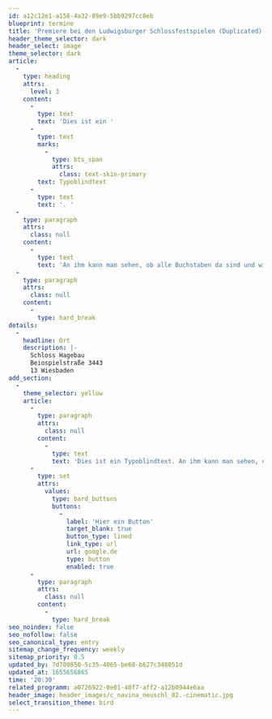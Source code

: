 ```yaml
---
id: a12c12e1-a158-4a32-89e9-5bb9297cc8eb
blueprint: termine
title: 'Premiere bei den Ludwigsburger Schlossfestspielen (Duplicated)'
header_theme_selector: dark
header_select: image
theme_selector: dark
article:
  -
    type: heading
    attrs:
      level: 3
    content:
      -
        type: text
        text: 'Dies ist ein '
      -
        type: text
        marks:
          -
            type: bts_span
            attrs:
              class: text-skin-primary
        text: Typoblindtext
      -
        type: text
        text: '. '
  -
    type: paragraph
    attrs:
      class: null
    content:
      -
        type: text
        text: 'An ihm kann man sehen, ob alle Buchstaben da sind und wie sie aussehen. Manchmal benutzt man Worte wie Hamburgefonts, Rafgenduks oder Handgloves, um Schriften zu testen. Manchmal Sätze, die alle Buchstaben des Alphabets enthalten - man nennt diese Sätze »Pangrams«. Sehr bekannt ist dieser: The quick brown fox jumps over the lazy old dog. Oft werden in Typoblindtexte auch fremdsprachige Satzteile eingebaut (AVAIL® and Wefox™ are testing aussi la Kerning), um die Wirkung in anderen Sprachen zu testen. In Lateinisch sieht zum Beispiel fast jede Schrift gut aus. Quod erat demonstrandum. Seit 1975 fehlen in den meisten Testtexten die Zahlen, weswegen nach TypoGb. 204 § ab dem Jahr 2034 Zahlen in 86 der Texte zur Pflicht werden. Nichteinhaltung wird mit bis zu 245 € oder 368 $ bestraft. Genauso wichtig in sind mittlerweile auch Âçcèñtë, die in neueren Schriften aber fast immer enthalten sind. Ein wichtiges aber schwierig zu integrierendes Feld sind OpenType-Funktionalitäten. Je nach Software und Voreinstellungen können eingebaute Kapitälchen, Kerning oder Ligaturen (sehr pfiffig) nicht richtig dargestellt werden.Dies ist ein Typoblindtext. An ihm kann man sehen, ob alle Buchstaben da sind und wie sie aussehen. Manchmal benutzt man Worte wie Hamburgefonts, Rafgenduks'
  -
    type: paragraph
    attrs:
      class: null
    content:
      -
        type: hard_break
details:
  -
    headline: Ort
    description: |-
      Schloss Hagebau 
      Beiospielstraße 3443
      13 Wiesbaden
add_section:
  -
    theme_selector: yellow
    article:
      -
        type: paragraph
        attrs:
          class: null
        content:
          -
            type: text
            text: 'Dies ist ein Typoblindtext. An ihm kann man sehen, ob alle Buchstaben da sind und wie sie aussehen. Manchmal benutzt man Worte wie Hamburgefonts, Rafgenduks oder Handgloves, um Schriften zu testen. Manchmal Sätze, die alle Buchstaben des Alphabets enthalten - man nennt diese Sätze »Pangrams«. Sehr bekannt ist dieser: The quick brown fox jumps over the lazy old dog. Oft werden in Typoblindtexte auch fremdsprachige Satzteile eingebaut (AVAIL® and Wefox™ are testing aussi la Kerning), um die Wirkung in anderen Sprachen zu testen. In Lateinisch sieht zum Beispiel fast jede Schrift gut aus. Quod erat demonstrandum. Seit 1975 fehlen in den meisten Testtexten die Zahlen, weswegen nach TypoGb. 204 § ab dem Jahr 2034 Zahlen in 86 der Texte zur Pflicht werden. Nichteinhaltung wird mit bis zu 245 € oder 368 $ bestraft. Genauso wichtig in sind mittlerweile auch Âçcèñtë, die in neueren Schriften aber fast immer enthalten sind. Ein wichtiges aber schwierig zu integrierendes Feld sind OpenType-Funktionalitäten. Je nach Software und Voreinstellungen können eingebaute Kapitälchen, Kerning oder Ligaturen (sehr pfiffig) nicht richtig dargestellt werden.Dies ist ein Typoblindtext. An ihm kann man sehen, ob alle Buchstaben da sind und wie sie aussehen. Manchmal benutzt man Worte wie Hamburgefonts, Rafgenduks'
      -
        type: set
        attrs:
          values:
            type: bard_buttons
            buttons:
              -
                label: 'Hier ein Button'
                target_blank: true
                button_type: lined
                link_type: url
                url: google.de
                type: button
                enabled: true
      -
        type: paragraph
        attrs:
          class: null
        content:
          -
            type: hard_break
seo_noindex: false
seo_nofollow: false
seo_canonical_type: entry
sitemap_change_frequency: weekly
sitemap_priority: 0.5
updated_by: 7d709850-5c35-4065-be68-b627c348051d
updated_at: 1655656865
time: '20:30'
related_programm: a0726922-0e01-40f7-aff2-a12b0944e6aa
header_image: header_images/c_navina_neuschl_02.-cinematic.jpg
select_transition_theme: bird
---
```

